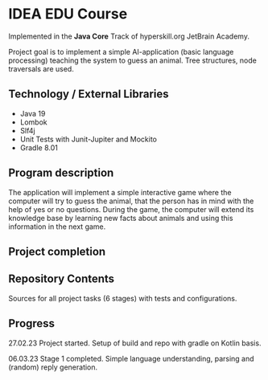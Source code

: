 # IDEA EDU Course

Implemented in the <b>Java Core</b> Track of hyperskill.org JetBrain Academy.  

Project goal is to implement a simple AI-application (basic language processing) teaching the system
to guess an animal. Tree structures, node traversals are used.

## Technology / External Libraries

- Java 19
- Lombok
- Slf4j
- Unit Tests with Junit-Jupiter and Mockito
- Gradle 8.01

## Program description

The application will implement a simple interactive game where the computer will try to guess the animal,
that the person has in mind with the help of yes or no questions. During the game, the computer will extend
its knowledge base by learning new facts about animals and using this information in the next game.

## Project completion

[//]: # (Project was completed on 19.06.23.)

## Repository Contents

Sources for all project tasks (6 stages) with tests and configurations.

## Progress

27.02.23 Project started. Setup of build and repo with gradle on Kotlin basis.

06.03.23 Stage 1 completed. Simple language understanding, parsing and (random) reply generation.

